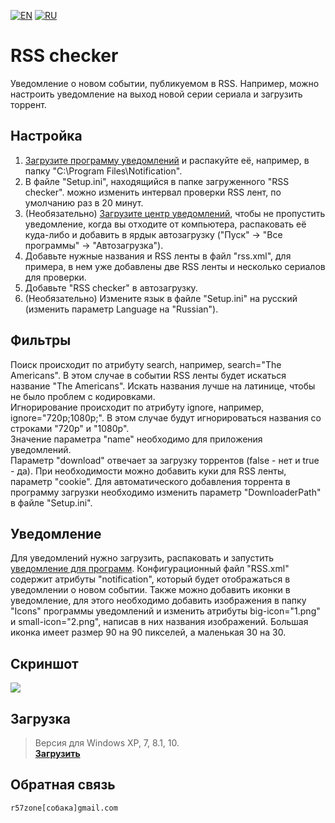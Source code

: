 [![EN](https://user-images.githubusercontent.com/9499881/33184537-7be87e86-d096-11e7-89bb-f3286f752bc6.png)](https://github.com/r57zone/RSS-checker/) 
[![RU](https://user-images.githubusercontent.com/9499881/27683795-5b0fbac6-5cd8-11e7-929c-057833e01fb1.png)](https://github.com/r57zone/RSS-checker/blob/master/README.RU.md) 
# RSS checker
Уведомление о новом событии, публикуемом в RSS. Например, можно настроить уведомление на выход новой серии сериала и загрузить торрент.

## Настройка
1. [Загрузите программу уведомлений](https://github.com/r57zone/notifications) и распакуйте её, например, в папку "C:\Program Files\Notification".<br>
2. В файле "Setup.ini", находящийся в папке загруженного "RSS checker". можно изменить интервал проверки RSS лент, по умолчанию раз в 20 минут.<br>
3. (Необязательно) [Загрузите центр уведомлений](https://github.com/r57zone/Notification-center), чтобы не пропустить уведомление, когда вы отходите от компьютера, распаковать её куда-либо и добавить в ярдык автозагрузку ("Пуск" -> "Все программы" -> "Автозагрузка").<br>
4. Добавьте нужные названия и RSS ленты в файл "rss.xml", для примера, в нем уже добавлены две RSS ленты и несколько сериалов для проверки.<br>
5. Добавьте "RSS checker" в автозагрузку.<br>
6. (Необязательно) Измените язык в файле "Setup.ini" на русский (изменить параметр Language на "Russian").

## Фильтры
Поиск происходит по атрибуту search, например, search="The Americans". В этом случае в событии RSS ленты будет искаться название "The Americans". Искать названия лучше на латинице, чтобы не было проблем с кодировками.<br>
Игнорирование происходит по атрибуту ignore, например, ignore="720p;1080p;". В этом случае будут игнорироваться названия со строками "720p" и "1080p".<br>
Значение параметра "name" необходимо для приложения уведомлений.<br>
Параметр "download" отвечает за загрузку торрентов (false - нет и true - да). При необходимости можно добавить куки для RSS ленты, параметр "cookie". Для автоматического добавления торрента в программу загрузки необходимо изменить параметр "DownloaderPath" в файле "Setup.ini".

## Уведомление
Для уведомлений нужно загрузить, распаковать и запустить [уведомление для программ](https://github.com/r57zone/notifications). Конфигурационный файл "RSS.xml" содержит атрибуты "notification", который будет отображаться в уведомлении о новом событии. Также можно добавить иконки в уведомление, для этого необходимо добавить изображения в папку "Icons" программы уведомлений и изменить атрибуты big-icon="1.png" и small-icon="2.png", написав в них названия изображений. Большая иконка имеет размер 90 на 90 пикселей, а маленькая 30 на 30.

## Скриншот
![](https://user-images.githubusercontent.com/9499881/34340035-02dc76d2-e996-11e7-9a6d-71ddb14dbc8d.png)

## Загрузка
>Версия для Windows XP, 7, 8.1, 10.<br>
**[Загрузить](https://github.com/r57zone/RSS-checker/releases)**

## Обратная связь
`r57zone[собака]gmail.com`


